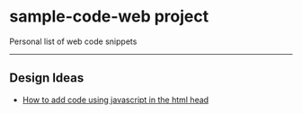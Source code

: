 # sample-code-web project
Personal list of web code snippets 
***
## Design Ideas
- [How to add code using javascript in the html head](https://github.com/blackorzar/sample-code-web/blob/master/How%20to%20add%20css%20code%20using%20javascript%20in%20header.md)
